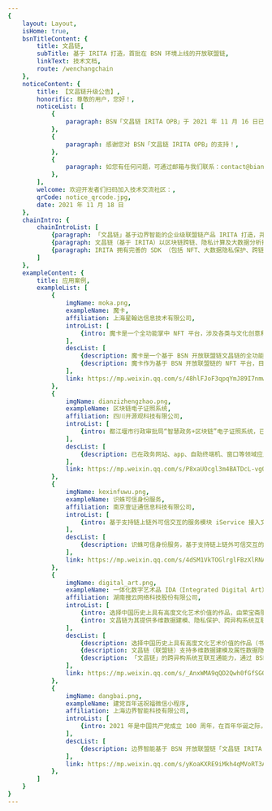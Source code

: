 ```yaml
---
{
    layout: Layout,
    isHome: true,
    bsnTitleContent: {
        title: 文昌链,
        subTitle: 基于 IRITA 打造，首批在 BSN 环境上线的开放联盟链,
        linkText: 技术文档,
        route: /wenchangchain
    },
    noticeContent: {
        title: 【文昌链升级公告】,
        honorific: 尊敬的用户，您好！,
        noticeList: [
            {
                paragraph: BSN「文昌链 IRITA OPB」于 2021 年 11 月 16 日已完成服务升级，本次升级实现了对 TIBC 精简跨链通信协议功能模块的适配集成，增强了跨链能力的可扩展性和交互能力，进一步支持 BSN 生态应用实现价值互联，为实体经济提供价值赋能。,
            },
            {
                paragraph: 感谢您对 BSN「文昌链 IRITA OPB」的支持！,
            },
            {
                paragraph: 如您有任何问题，可通过邮箱与我们联系：contact@bianjie.ai。,
            },
        ],
        welcome: 欢迎开发者们扫码加入技术交流社区：,
        qrCode: notice_qrcode.jpg,
        date: 2021 年 11 月 18 日
    },
    chainIntro: {
        chainIntroList: [
            {paragraph: 「文昌链」基于边界智能的企业级联盟链产品 IRITA 打造，并成为首批在 BSN 环境上线，具备全生态商业服务能力的开放联盟链。},
            {paragraph: 文昌链（基于 IRITA）以区块链跨链、隐私计算及大数据分析技术为核心，安全可控、符合国密标准，支持下一代分布式商业系统。目前已有识蛛可信身份服务、魔卡 NFT 管理平台、电子证照系统、一体化数字艺术品登记服务平台、建党百年送祝福微信小程序等多种行业应用在文昌链上线运营。},
            {paragraph: IRITA 拥有完善的 SDK （包括 NFT、大数据隐私保护、跨链服务调用等模块）及运维工具支持，在性能、安全可靠性、认证及权限、可维护性、可扩展性和运维监控等多方面都满足企业级应用需求，为实体经济提供基于区块链信任机器的价值赋能。},
        ]
    },
    exampleContent: {
        title: 应用案例,
        exampleList: [
            {
                imgName: moka.png,
                exampleName: 魔卡,
                affiliation: 上海星翰达信息技术有限公司,
                introList: [
                    {intro: 魔卡是一个全功能掌中 NFT 平台，涉及各类与文化创意和生活方式有关的 NFT 领域，覆盖收藏型和功能型 NFT 场景，包含但不局限于电子票务、数字艺术收藏卡等。}
                ],
                descList: [
                    {description: 魔卡是一个基于 BSN 开放联盟链文昌链的全功能掌中 NFT 平台，由星翰达科技发布与运营，覆盖收藏型和功能型 NFT 场景。涉及各类与文化创意和生活方式有关的 NFT 领域，包含但不局限于电子票务、数字艺术收藏卡，和各类 NFT 卡券。},
                    {description: 魔卡作为基于 BSN 开放联盟链的 NFT 平台，目前已支持微信支付，并将扩展至其他便捷的移动支付，包含未来的数字人民币支付手段。应用采用区块链技术与法币支付相结合的方式，来管理用户的各类 NFT ，让广大用户即可体验由区块链技术带来的便利与创新。},
                ],
                link: https://mp.weixin.qq.com/s/48hlFJoF3qpqYmJ89I7nmw,
            },
            {
                imgName: dianzizhengzhao.png,
                exampleName: 区块链电子证照系统,
                affiliation: 四川开源观科技有限公司,
                introList: [
                    {intro: 都江堰市行政审批局“智慧政务+区块链”电子证照系统，已在政务网站、app、自助终端机、窗口等领域应用，实现 32 项政务服务事项使用区块链营业执照材料和个人身份的实时核验。}
                ],
                descList: [
                    {description: 已在政务网站、app、自助终端机、窗口等领域应用，实现 32 项政务服务事项使用区块链营业执照材料和个人身份的实时核验。平台通过文昌链上部署基于“智能合约”的电子证照系统，能触发各部门数据实时精准共享，大幅提高形式性审查和审慎性审查效率；并承担数据效力责任，发挥区块链技术在数据共享交换、业务协同办理与电子存证存照等方面的优势，保证数据隐私性和安全性的同时，有效减少办事企业和群众提交相关纸质办事材料，真正做到窗口服务更高效，群众办事更方便。},
                ],
                link: https://mp.weixin.qq.com/s/P8xaUOcgl3m4BATDcL-vgQ,
            },
            {
                imgName: kexinfuwu.png,
                exampleName: 识蛛可信身份服务,
                affiliation: 南京壹证通信息科技有限公司,
                introList: [
                    {intro: 基于支持链上链外可信交互的服务模块 iService 接入文昌链，为各类链上分布式应用提供可信身份服务。}
                ],
                descList: [
                    {description: 识蛛可信身份服务，基于支持链上链外可信交互的服务模块 iService 接入文昌链，为各类链上分布式应用提供可信身份服务，由南京壹证通运营。在保护公民数权和隐私安全的前提下，支持让企业、个人、车辆、设备等各种角色拥有一个合法可信的互联网法律身份，为各种业务场景提供身份认证服务。},
                ],
                link: https://mp.weixin.qq.com/s/4dSM1VkTOGlrglFBzXlRNA,
            },
            {
                imgName: digital_art.png,
                exampleName: 一体化数字艺术品 IDA（Integrated Digital Art）登记服务平台,
                affiliation: 湖南搜云网络科技股份有限公司,
                introList: [
                    {intro: 选择中国历史上具有高度文化艺术价值的作品，由荣宝斋限量复刻，结合实体艺术品检验报告及仓储信息等，通过多维数据建模，成为可信数据对象（NFT），支持复杂实体资产数字化。},
                    {intro: 文昌链为其提供多维数据建模、隐私保护、跨异构系统互联互通，支持 NFT 可信数据对象的转移并保证全局唯一性。},
                ],
                descList: [
                    {description: 选择中国历史上具有高度文化艺术价值的作品（书画、瓷器、文物等）进行限量复制，每一件复制品具有单独编号并与之搭配唯一的基于联盟链文昌链的数字艺术品所有权凭证。此批作品均来自于荣宝斋的馆藏资料室，完全可以保证原作的真实性。},
                    {description: 文昌链（联盟链）支持多维数据建模及属性数据隐私保护的 NFT 技术，能支持相关实体文化艺术品中，包括检验报告及仓储信息的链外信息，成为 NFT 的属性，可以灵活支持复杂实体资产数字化需求。同时通过联盟链+全球认可的主流跨链基础设施结合为全球贸易提供了可信链上数据对象，通过跨链技术允许相关贸易流程按各国的监管合规要求由不同的异构区块链网络来支持。},
                    {description: 「文昌链」的跨异构系统互联互通能力，通过 BSN 跨链服务枢纽「跨链 NFT + 跨链通信协议 IBC」架构实现。通过跨链技术，传统艺术品 NFT 不仅能在「文昌链」环境中进行上链、确权及可信流转，同时还可以支持全球化艺术品的海外所有者通过主流跨链技术实现 NFT 在全球异构区块链网络间进行跨链可信数据对象的转移，并能保证相关 NFT 在互联互通的区块链互联网中的唯一性及真实性。},
                ],
                link: https://mp.weixin.qq.com/s/_AnxWMA9qQD2Qwh0fGfSGQ,
            },
            {
                imgName: dangbai.png,
                exampleName: 建党百年送祝福微信小程序,
                affiliation: 上海边界智能科技有限公司,
                introList: [
                    {intro: 2021 年是中国共产党成立 100 周年，在百年华诞之际，边界智能与 BSN、中国移动设计院、上海区块链技术协会发起了链上送祝福的纪念活动。}
                ],
                descList: [
                    {description: 边界智能基于 BSN 开放联盟链「文昌链 IRITA OPB」开发打造了以「庆祝中国共产党百年华诞，让 ‘文昌链’ 见证我永不磨灭的初心与祝福」为主题的区块链小程序，让党员与群众在活动过程中了解党史，并送上祝福；同时所有的祝福都将在文昌链上永久保存，不可篡改。仅 2021 年 7 月 1 日当天，便有超过 5000 人次参与访问活动。},
                ],
                link: https://mp.weixin.qq.com/s/yKoaKXRE9iMkh4qMVoRT3A,
            },
        ]
    }
}
---
```

